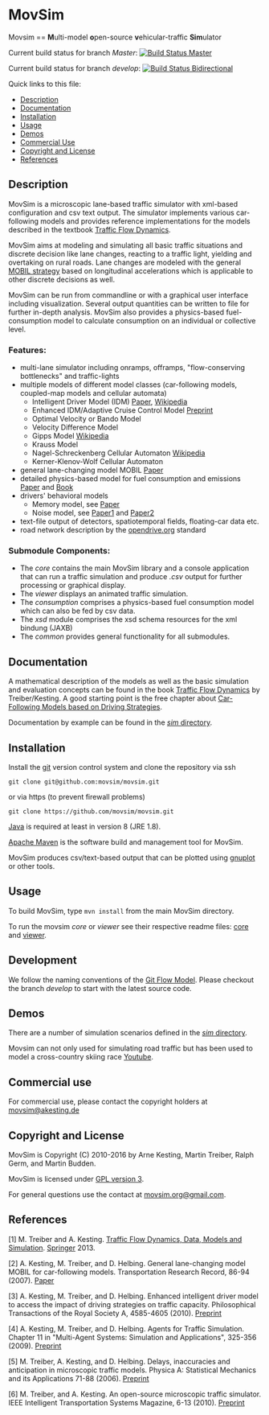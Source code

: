 # MovSim 

Movsim == **M**ulti-model **o**pen-source **v**ehicular-traffic **Sim**ulator

Current build status for branch *Master*: [![Build Status Master](https://api.travis-ci.org/movsim/movsim.png?branch=master)](https://travis-ci.org/movsim/movsim)

Current build status for branch *develop*: [![Build Status Bidirectional](https://api.travis-ci.org/movsim/movsim.png?branch=develop)](https://travis-ci.org/movsim/movsim)

Quick links to this file: 

* [Description](#description)
* [Documentation](#documentation)
* [Installation](#installation)
* [Usage](#usage)
* [Demos](#demos)
* [Commercial Use](#commercial-use)
* [Copyright and License](#copyright-and-license)
* [References](#references)


## Description

MovSim is a microscopic lane-based traffic simulator with xml-based configuration and csv text output. The simulator implements various car-following models and provides reference implementations for the models described in the textbook [Traffic Flow Dynamics](http://www.traffic-flow-dynamics.org).

MovSim aims at modeling and simulating all basic traffic situations and discrete decision like lane changes, reacting to a traffic light, yielding and overtaking on rural roads. Lane changes are modeled with the general [MOBIL strategy](http://www.akesting.de/download/MOBIL_TRR_2007.pdf) based on longitudinal accelerations which is applicable to other discrete decisions as well. 

MovSim can be run from commandline or with a graphical user interface including visualization. Several output quantities can be written to file for further in-depth analysis. MovSim also provides a physics-based fuel-consumption model to calculate consumption on an individual or collective level. 

### Features:

- multi-lane simulator including onramps, offramps, "flow-conserving bottlenecks" and traffic-lights
- multiple models of different model classes (car-following models, coupled-map models and cellular automata)
  * Intelligent Driver Model (IDM) [Paper](https://arxiv.org/abs/cond-mat/0002177), [Wikipedia](http://en.wikipedia.org/wiki/Intelligent_driver_model)
  * Enhanced IDM/Adaptive Cruise Control Model [Preprint](http://arxiv.org/abs/0912.3613)
  * Optimal Velocity or Bando Model 
  * Velocity Difference Model 
  * Gipps Model [Wikipedia](http://en.wikipedia.org/wiki/Gipps%27_Model)
  * Krauss Model
  * Nagel-Schreckenberg Cellular Automaton [Wikipedia](http://en.wikipedia.org/wiki/Nagel-Schreckenberg_model)
  * Kerner-Klenov-Wolf Cellular Automaton
- general lane-changing model MOBIL [Paper](http://www.akesting.de/download/MOBIL_TRR_2007.pdf)
- detailed physics-based model for fuel consumption and emissions [Paper](http://www.akesting.de/download/How_Much_does_Traffic_Congestion_Increase_Fuel_Con.pdf) and [Book](http://www.traffic-flow-dynamics.org)
- drivers' behavioral models
  * Memory model, see [Paper](https://arxiv.org/abs/cond-mat/0304337)
  * Noise model, see [Paper1](https://arxiv.org/abs/1708.06952) and [Paper2](https://arxiv.org/abs/physics/0508222)
- text-file output of detectors, spatiotemporal fields, floating-car data etc.
- road network description by the [opendrive.org](http://www.opendrive.org) standard

### Submodule Components: 

* The _core_ contains the main MovSim library and a console application that can run a traffic simulation and produce _.csv_ output for further processing or graphical display.
* The _viewer_ displays an animated traffic simulation.
* The _consumption_ comprises a physics-based fuel consumption model which can also be fed by csv data.
* The _xsd_ module comprises the xsd schema resources for the xml bindung (JAXB) 
* The _common_ provides general functionality for all submodules.

## Documentation

A mathematical description of the models as well as the basic simulation and evaluation concepts can be found in the book [Traffic Flow Dynamics](http://www.traffic-flow-dynamics.org) by Treiber/Kesting. A good starting point is the free chapter about [Car-Following Models based on Driving Strategies](http://traffic-flow-dynamics.org/res/SampleChapter11.pdf).

Documentation by example can be found in the [_sim_ directory](https://github.com/movsim/movsim/tree/develop/sim).


## Installation

Install the [git](http://git-scm.com/download) version control system and clone the repository via ssh

    git clone git@github.com:movsim/movsim.git
    
or via https (to prevent firewall problems)
       
    git clone https://github.com/movsim/movsim.git
              
[Java](http://openjdk.java.net/install/index.html) is required at least in version 8 (JRE 1.8).

[Apache Maven](http://maven.apache.org/download.html) is the software build and management tool for MovSim.

MovSim produces csv/text-based output that can be plotted using [gnuplot](http://www.gnuplot.info/) or other tools. 


## Usage

To build MovSim, type `mvn install` from the main MovSim directory.

To run the movsim _core_ or _viewer_ see their respective readme files: [core](https://github.com/movsim/movsim/blob/develop/core/README.md) and [viewer](https://github.com/movsim/movsim/blob/develop/viewer/README.md).


## Development

We follow the naming conventions of the [Git Flow Model](http://nvie.com/posts/a-successful-git-branching-model/). Please checkout the branch *develop* to start with the latest source code. 

 
## Demos

There are a number of simulation scenarios defined in the [_sim_ directory](https://github.com/movsim/movsim/tree/develop/sim).

Movsim can not only used for simulating road traffic but has been used to model a cross-country skiing race [Youtube](https://www.youtube.com/watch?v=qmzTEjOKSdw).


## Commercial use

For commercial use, please contact the copyright holders at movsim@akesting.de

## Copyright and License

MovSim is Copyright (C) 2010-2016 by Arne Kesting, Martin Treiber, Ralph Germ, and Martin Budden.

MovSim is licensed under [GPL version 3](https://github.com/movsim/movsim/blob/develop/COPYING).

For general questions use the contact at movsim.org@gmail.com.

## References 

[1] M. Treiber and A. Kesting. [Traffic Flow Dynamics, Data, Models and Simulation](http://www.traffic-flow-dynamics.org). [Springer](http://www.springer.com/physics/complexity/book/978-3-642-32459-8) 2013. 

[2] A. Kesting, M. Treiber, and D. Helbing. General lane-changing model MOBIL for car-following models. 
    Transportation Research Record, 86-94 (2007). [Paper](http://www.akesting.de/download/MOBIL_TRR_2007.pdf)
    
[3] A. Kesting, M. Treiber, and D. Helbing. Enhanced intelligent driver model to access the impact of driving 
    strategies on traffic capacity. Philosophical Transactions of the Royal Society A, 4585-4605 (2010). [Preprint](http://arxiv.org/abs/0912.3613)
    
[4] A. Kesting, M. Treiber, and D. Helbing. Agents for Traffic Simulation. 
    Chapter 11 in "Multi-Agent Systems: Simulation and Applications", 325-356 (2009). [Preprint](http://arxiv.org/abs/0805.0300)
    
[5] M. Treiber, A. Kesting, and D. Helbing. Delays, inaccuracies and anticipation in microscopic traffic models.
    Physica A: Statistical Mechanics and its Applications 71-88 (2006). [Preprint](http://arxiv.org/abs/cond-mat/?0404736)

[6] M. Treiber, and A. Kesting. An open-source microscopic traffic simulator.
    IEEE Intelligent Transportation Systems Magazine, 6-13 (2010). [Preprint](http://arxiv.org/abs/1012.4913)
